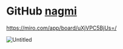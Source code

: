 # GitHub [nagmi](https://xn--80a4adb6f.com/)
https://miro.com/app/board/uXjVPC5BjUs=/

![Untitled](https://user-images.githubusercontent.com/114388129/202609816-d25763ae-587b-4489-bb5c-cc8cd23b3062.jpg)
